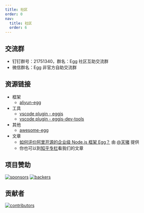 ```yaml
---
title: 社区
order: 0
nav:
  title: 社区
  order: 6
---
```


## 交流群

- 钉钉群号：21751340，群名：Egg 社区互助交流群
- 微信群名：Egg 非官方自助交流群

## 资源链接

- 框架
  - [aliyun-egg](https://github.com/eggjs/aliyun-egg)
- 工具
  - [vscode plugin - eggjs](https://marketplace.visualstudio.com/items?itemName=atian25.eggjs)
  - [vscode plugin - eggjs-dev-tools](https://marketplace.visualstudio.com/items?itemName=yuzukwok.eggjs-dev-tools)
- 其他
  - [awesome-egg](https://github.com/eggjs/awesome-egg)
- 文章
  - [如何评价阿里开源的企业级 Node.js 框架 Egg？](https://www.zhihu.com/question/50526101/answer/144952130) 由 [@天猪](https://github.com/atian25) 提供
  - 你也可以到[知乎专栏](https://zhuanlan.zhihu.com/eggjs)看我们的文章

## 项目赞助

[![sponsors](https://opencollective.com/eggjs/tiers/sponsors.svg?avatarHeight=48)](https://opencollective.com/eggjs#support)
[![backers](https://opencollective.com/eggjs/tiers/backers.svg?avatarHeight=48)](https://opencollective.com/eggjs#support)

## 贡献者

[![contributors](https://contrib.rocks/image?repo=eggjs/egg&max=240&columns=26)](https://github.com/eggjs/egg/graphs/contributors)
